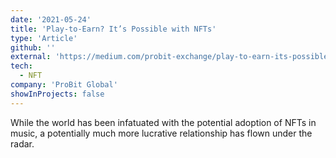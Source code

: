 ```yaml
---
date: '2021-05-24'
title: 'Play-to-Earn? It’s Possible with NFTs'
type: 'Article'
github: ''
external: 'https://medium.com/probit-exchange/play-to-earn-its-possible-with-nfts-d47cf5300661'
tech:
  - NFT
company: 'ProBit Global'
showInProjects: false
---
```


While the world has been infatuated with the potential adoption of NFTs in music, a potentially much more lucrative relationship has flown under the radar.
